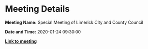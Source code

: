 # Meeting Details

**Meeting Name:** Special Meeting of Limerick City and County Council

**Date and Time:** 2020-01-24 09:30:00

**<a href="https://www.limerick.ie/council/whats-on/special-meeting-limerick-city-and-county-council-33" target="_blank">Link to meeting</a>**
